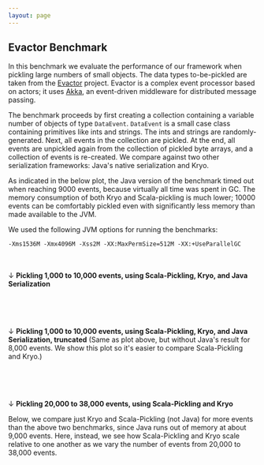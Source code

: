 ```yaml
---
layout: page
---
```


## Evactor Benchmark

In this benchmark we evaluate the performance of our framework when
pickling large numbers of small objects. The data types to-be-pickled
are taken from the [Evactor](https://github.com/aorwall/evactor)
project. Evactor is a complex event processor based on actors; it uses
[Akka](http://akka.io/), an event-driven middleware for distributed
message passing.

The benchmark proceeds by first creating a collection containing a
variable number of objects of type `DataEvent`. `DataEvent` is a small
case class containing primitives like ints and strings. The ints and
strings are randomly-generated. Next, all events in the collection are
pickled. At the end, all events are unpickled again from the
collection of pickled byte arrays, and a collection of events is
re-created. We compare against two other serialization frameworks:
Java's native serialization and Kryo.

As indicated in the below plot, the Java version of the benchmark
timed out when reaching 9000 events, because virtually all time was
spent in GC. The memory consumption of both Kryo and Scala-pickling is
much lower; 10000 events can be comfortably pickled even with
significantly less memory than made available to the JVM.

We used the following JVM options for running the benchmarks:

    -Xms1536M -Xmx4096M -Xss2M -XX:MaxPermSize=512M -XX:+UseParallelGC

&nbsp;<br><br>
&darr; **Pickling 1,000 to 10,000 events, using Scala-Pickling, Kryo, and Java Serialization**
<div id="EvactorBenchPlot">&nbsp;</div>


&nbsp;<br><br>
&darr; **Pickling 1,000 to 10,000 events, using Scala-Pickling, Kryo, and Java Serialization, truncated**
(Same as plot above, but without Java's result for 8,000 events. We show this plot so it's easier to compare Scala-Pickling and Kryo.)

<div id="EvactorBenchPlot-trunc">&nbsp;</div>


&nbsp;<br><br>
&darr; **Pickling 20,000 to 38,000 events, using Scala-Pickling and Kryo**

Below, we compare just Kryo and Scala-Pickling (not Java) for more events than the above two benchmarks, since Java runs out of memory at about 9,000 events. Here, instead, we see how Scala-Pickling and Kryo scale relative to one another as we vary the number of events from 20,000 to 38,000 events.

<div id="EvactorBenchPlot2">&nbsp;</div>

<script type="text/javascript">
$(document).ready(function() {
  linePlot("EvactorBenchData.tsv", "#EvactorBenchPlot", 1000, 10000);
  linePlot("EvactorBenchData-trunc.tsv", "#EvactorBenchPlot-trunc", 1000, 10000);
  linePlot("EvactorBenchData2.tsv", "#EvactorBenchPlot2", 20000, 38000);
});
</script>
